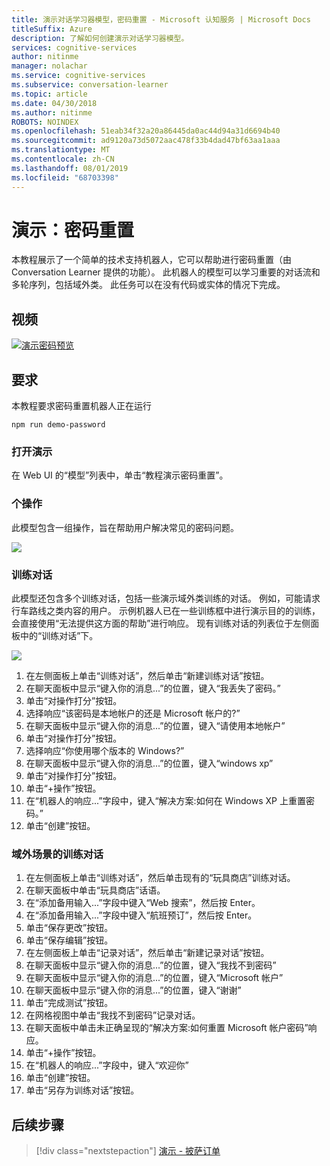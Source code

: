 ```yaml
---
title: 演示对话学习器模型，密码重置 - Microsoft 认知服务 | Microsoft Docs
titleSuffix: Azure
description: 了解如何创建演示对话学习器模型。
services: cognitive-services
author: nitinme
manager: nolachar
ms.service: cognitive-services
ms.subservice: conversation-learner
ms.topic: article
ms.date: 04/30/2018
ms.author: nitinme
ROBOTS: NOINDEX
ms.openlocfilehash: 51eab34f32a20a86445da0ac44d94a31d6694b40
ms.sourcegitcommit: ad9120a73d5072aac478f33b4dad47bf63aa1aaa
ms.translationtype: MT
ms.contentlocale: zh-CN
ms.lasthandoff: 08/01/2019
ms.locfileid: "68703398"
---
```

# <a name="demo-password-reset"></a>演示：密码重置
本教程展示了一个简单的技术支持机器人，它可以帮助进行密码重置（由 Conversation Learner 提供的功能）。 此机器人的模型可以学习重要的对话流和多轮序列，包括域外类。 此任务可以在没有代码或实体的情况下完成。

## <a name="video"></a>视频

[![演示密码预览](https://aka.ms/cl_Tutorial_v3_DemoPassword_Preview)](https://aka.ms/cl_Tutorial_v3_DemoPassword)

## <a name="requirements"></a>要求
本教程要求密码重置机器人正在运行

    npm run demo-password

### <a name="open-the-demo"></a>打开演示

在 Web UI 的“模型”列表中，单击“教程演示密码重置”。 

### <a name="actions"></a>个操作

此模型包含一组操作，旨在帮助用户解决常见的密码问题。

![](../media/tutorial_pw_reset_actions.PNG)

### <a name="training-dialogs"></a>训练对话

此模型还包含多个训练对话，包括一些演示域外类训练的对话。 例如，可能请求行车路线之类内容的用户。 示例机器人已在一些训练框中进行演示目的的训练，会直接使用“无法提供这方面的帮助”进行响应。 现有训练对话的列表位于左侧面板中的“训练对话”下。

![](../media/tutorial_pw_reset_entities.PNG)

1. 在左侧面板上单击“训练对话”，然后单击“新建训练对话”按钮。
2. 在聊天面板中显示“键入你的消息...”的位置，键入“我丢失了密码。”
3. 单击“对操作打分”按钮。
4. 选择响应“该密码是本地帐户的还是 Microsoft 帐户的?”
5. 在聊天面板中显示“键入你的消息...”的位置，键入“请使用本地帐户”
6. 单击“对操作打分”按钮。
7. 选择响应“你使用哪个版本的 Windows?”
8. 在聊天面板中显示“键入你的消息...”的位置，键入“windows xp”
9. 单击“对操作打分”按钮。
10. 单击“+操作”按钮。
11. 在“机器人的响应...”字段中，键入“解决方案:如何在 Windows XP 上重置密码。”
12. 单击“创建”按钮。

### <a name="training-dialogs-for-out-of-domain-scenarios"></a>域外场景的训练对话

1. 在左侧面板上单击“训练对话”，然后单击现有的“玩具商店”训练对话。
2. 在聊天面板中单击“玩具商店”话语。
3. 在“添加备用输入...”字段中键入“Web 搜索”，然后按 Enter。
4. 在“添加备用输入...”字段中键入“航班预订”，然后按 Enter。
5. 单击“保存更改”按钮。
6. 单击“保存编辑”按钮。
7. 在左侧面板上单击“记录对话”，然后单击“新建记录对话”按钮。
8. 在聊天面板中显示“键入你的消息...”的位置，键入“我找不到密码”
9. 在聊天面板中显示“键入你的消息...”的位置，键入“Microsoft 帐户”
10. 在聊天面板中显示“键入你的消息...”的位置，键入“谢谢”
11. 单击“完成测试”按钮。
12. 在网格视图中单击“我找不到密码”记录对话。
13. 在聊天面板中单击未正确呈现的“解决方案:如何重置 Microsoft 帐户密码”响应。
14. 单击“+操作”按钮。
15. 在“机器人的响应...”字段中，键入“欢迎你”
16. 单击“创建”按钮。
17. 单击“另存为训练对话”按钮。

## <a name="next-steps"></a>后续步骤

> [!div class="nextstepaction"]
> [演示 - 披萨订单](./demo-pizza-order.md)
